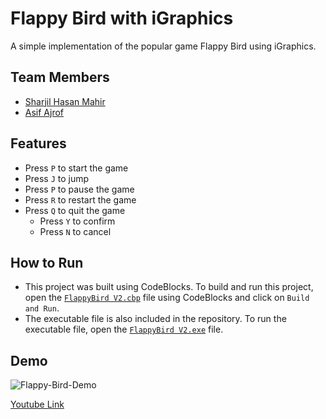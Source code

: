 # Flappy Bird with iGraphics

A simple implementation of the popular game Flappy Bird using iGraphics.

## Team Members

- [Sharjil Hasan Mahir](https://www.github.com/SuperSharjil)
- [Asif Ajrof](https://www.github.com/asifajrof)

## Features

- Press `P` to start the game
- Press `J` to jump
- Press `P` to pause the game
- Press `R` to restart the game
- Press `Q` to quit the game
  - Press `Y` to confirm
  - Press `N` to cancel

## How to Run

- This project was built using CodeBlocks. To build and run this project, open the [`FlappyBird V2.cbp`](./FlappyBird%20V2.cbp) file using CodeBlocks and click on `Build and Run`.
- The executable file is also included in the repository. To run the executable file, open the [`FlappyBird V2.exe`](./bin/Debug/FlappyBird%20V2.exe) file.

## Demo

![Flappy-Bird-Demo](Flappy-Bird-Demo.gif)

[Youtube Link](https://youtu.be/m80_g9tp46g)
